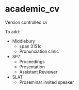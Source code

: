 academic_cv
===========

Version controlled cv

To add:

- Middlebury
  - span 3151c
  - Pronunciation clinic
- SP7
  - Proceedings
  - Presentation
  - Assistant Reviewer
- SLAT
  - Proseminar invited speaker
